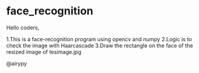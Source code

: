 # face_recognition
Hello coders,

1.This is a face-recognition program using opencv and numpy
2.Logic is to check the image with Haarcascade 
3.Draw the rectangle on the face of the resized image of tesimage.jpg

@airypy
